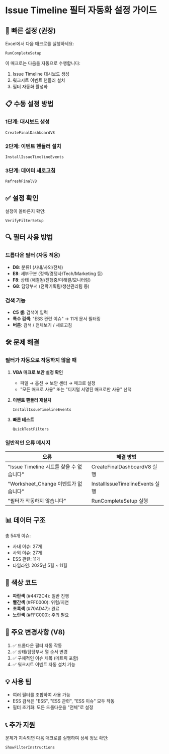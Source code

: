 # Issue Timeline 필터 자동화 설정 가이드

## 🚀 빠른 설정 (권장)

Excel에서 다음 매크로를 실행하세요:
```
RunCompleteSetup
```

이 매크로는 다음을 자동으로 수행합니다:
1. Issue Timeline 대시보드 생성
2. 워크시트 이벤트 핸들러 설치
3. 필터 자동화 활성화

## 📋 수동 설정 방법

### 1단계: 대시보드 생성
```vba
CreateFinalDashboardV8
```

### 2단계: 이벤트 핸들러 설치
```vba
InstallIssueTimelineEvents
```

### 3단계: 데이터 새로고침
```vba
RefreshFinalV8
```

## ✅ 설정 확인

설정이 올바른지 확인:
```vba
VerifyFilterSetup
```

## 🔍 필터 사용 방법

### 드롭다운 필터 (자동 적용)
- **D8**: 분류1 (사내/사외/전체)
- **E8**: 세부구분 (정책/경쟁사/Tech/Marketing 등)
- **F8**: 상태 (해결됨/진행중/미해결/모니터링)
- **G8**: 담당부서 (전략기획팀/생산관리팀 등)

### 검색 기능
- **C5 셀**: 검색어 입력
- **특수 검색**: "ESS 관련 이슈" → 11개 문서 필터링
- **버튼**: 검색 / 전체보기 / 새로고침

## 🛠️ 문제 해결

### 필터가 자동으로 작동하지 않을 때

1. **VBA 매크로 보안 설정 확인**
   - 파일 → 옵션 → 보안 센터 → 매크로 설정
   - "모든 매크로 사용" 또는 "디지털 서명된 매크로만 사용" 선택

2. **이벤트 핸들러 재설치**
   ```vba
   InstallIssueTimelineEvents
   ```

3. **빠른 테스트**
   ```vba
   QuickTestFilters
   ```

### 일반적인 오류 메시지

| 오류 | 해결 방법 |
|------|----------|
| "Issue Timeline 시트를 찾을 수 없습니다" | CreateFinalDashboardV8 실행 |
| "Worksheet_Change 이벤트가 없습니다" | InstallIssueTimelineEvents 실행 |
| "필터가 작동하지 않습니다" | RunCompleteSetup 실행 |

## 📊 데이터 구조

총 54개 이슈:
- 사내 이슈: 27개
- 사외 이슈: 27개
- ESS 관련: 11개
- 타임라인: 2025년 5월 ~ 11월

## 🎨 색상 코드
- **파란색** (#4472C4): 일반 진행
- **빨간색** (#FF0000): 위험/지연
- **초록색** (#70AD47): 완료
- **노란색** (#FFC000): 주의 필요

## 📝 주요 변경사항 (V8)
1. ✅ 드롭다운 필터 자동 작동
2. ✅ 상태/담당부서 열 순서 변경
3. ✅ 구체적인 이슈 제목 (메트릭 포함)
4. ✅ 워크시트 이벤트 자동 설치 기능

## 💡 사용 팁
- 여러 필터를 조합하여 사용 가능
- ESS 검색은 "ESS", "ESS 관련", "ESS 이슈" 모두 작동
- 필터 초기화: 모든 드롭다운을 "전체"로 설정

## 📞 추가 지원
문제가 지속되면 다음 매크로를 실행하여 상세 정보 확인:
```vba
ShowFilterInstructions
```